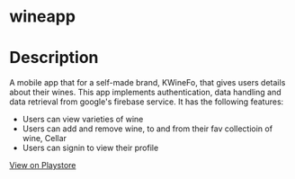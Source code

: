 # wineapp
<h1>Description </h1>
A mobile app that for a self-made brand, KWineFo, that gives users details about their wines.
This app implements authentication, data handling and data retrieval from google's firebase service. 
It has the following features: 
<ul>
  <li>Users can view varieties of wine</li>
  <li>Users can add and remove wine, to and from their fav collectioin of wine, Cellar</li>
  <li>Users can signin to view their profile</li>
  </ul>

<a href="https://play.google.com/store/apps/details?id=com.wineproject">View on Playstore</a>
